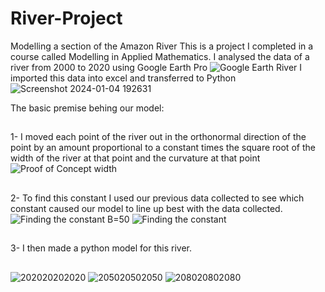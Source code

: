 # River-Project
Modelling a section of the Amazon River
This is a project I completed in a course called Modelling in Applied Mathematics.
I analysed the data of a river from 2000 to 2020 using Google Earth Pro
![Google Earth River](https://github.com/seanwhite674/River-Project/assets/110498155/564213f3-41e7-4354-8ac7-e32275583889)
I imported this data into excel and transferred to Python
![Screenshot 2024-01-04 192631](https://github.com/seanwhite674/River-Project/assets/110498155/fc973146-3868-416a-9273-29a857a802d3)

The basic premise behing our model:
##
  1- I moved each point of the river out in the orthonormal direction of the point by an amount proportional to a constant 
  times the square root of the width of the river at that point and the curvature at that point
  ![Proof of Concept width](https://github.com/seanwhite674/River-Project/assets/110498155/62e1b3ca-45b5-4ed9-8032-0d6b3b07fd63)
  ##
  2- To find this constant I used our previous data collected to see which constant caused our model to line up best with the 
  data collected.
  ![Finding the constant B=50](https://github.com/seanwhite674/River-Project/assets/110498155/88a09235-b2d4-498e-934a-d8bcdae880c2)
  ![Finding the constant](https://github.com/seanwhite674/River-Project/assets/110498155/7d91a181-cdb4-4593-8308-1b00c626ee64)
 ##
  3- I then made a python model for this river.
##
![202020202020](https://github.com/seanwhite674/River-Project/assets/110498155/d9efaa62-d458-45ff-b47e-78a57e50d21f)
![205020502050](https://github.com/seanwhite674/River-Project/assets/110498155/9ef08b07-4f31-4051-8745-86213fedcaa7)
![208020802080](https://github.com/seanwhite674/River-Project/assets/110498155/82dc4166-41f2-4098-acec-d5ed7819474c)


